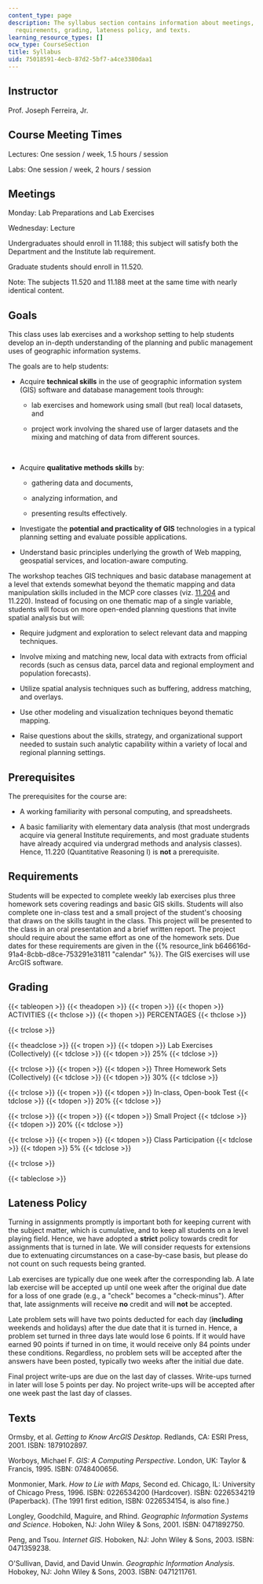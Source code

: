 ```yaml
---
content_type: page
description: The syllabus section contains information about meetings, goals, prerequisites,
  requirements, grading, lateness policy, and texts.
learning_resource_types: []
ocw_type: CourseSection
title: Syllabus
uid: 75018591-4ecb-87d2-5bf7-a4ce3380daa1
---
```


Instructor
----------

Prof. Joseph Ferreira, Jr.

Course Meeting Times
--------------------

Lectures: One session / week, 1.5 hours / session

Labs: One session / week, 2 hours / session

Meetings
--------

Monday: Lab Preparations and Lab Exercises

Wednesday: Lecture

Undergraduates should enroll in 11.188; this subject will satisfy both the Department and the Institute lab requirement.

Graduate students should enroll in 11.520.

Note: The subjects 11.520 and 11.188 meet at the same time with nearly identical content.

Goals
-----

This class uses lab exercises and a workshop setting to help students develop an in-depth understanding of the planning and public management uses of geographic information systems.

The goals are to help students:

*   Acquire **technical skills** in the use of geographic information system (GIS) software and database management tools through:
    
    *   lab exercises and homework using small (but real) local datasets, and
        
    *   project work involving the shared use of larger datasets and the mixing and matching of data from different sources.
        
    
      
     
*   Acquire **qualitative methods skills** by:
    
    *   gathering data and documents,
        
    *   analyzing information, and
        
    *   presenting results effectively.
         
*   Investigate the **potential and practicality of GIS** technologies in a typical planning setting and evaluate possible applications.
    
*   Understand basic principles underlying the growth of Web mapping, geospatial services, and location-aware computing.
    

The workshop teaches GIS techniques and basic database management at a level that extends somewhat beyond the thematic mapping and data manipulation skills included in the MCP core classes (viz. [11.204](/courses/11-204-planning-communications-and-digital-media-fall-2004) and 11.220). Instead of focusing on one thematic map of a single variable, students will focus on more open-ended planning questions that invite spatial analysis but will:

*   Require judgment and exploration to select relevant data and mapping techniques.
    
*   Involve mixing and matching new, local data with extracts from official records (such as census data, parcel data and regional employment and population forecasts).
    
*   Utilize spatial analysis techniques such as buffering, address matching, and overlays.
    
*   Use other modeling and visualization techniques beyond thematic mapping.
    
*   Raise questions about the skills, strategy, and organizational support needed to sustain such analytic capability within a variety of local and regional planning settings.
    

Prerequisites
-------------

The prerequisites for the course are:

*   A working familiarity with personal computing, and spreadsheets.
    
*   A basic familiarity with elementary data analysis (that most undergrads acquire via general Institute requirements, and most graduate students have already acquired via undergrad methods and analysis classes). Hence, 11.220 (Quantitative Reasoning I) is **not** a prerequisite.
    

Requirements
------------

Students will be expected to complete weekly lab exercises plus three homework sets covering readings and basic GIS skills. Students will also complete one in-class test and a small project of the student's choosing that draws on the skills taught in the class. This project will be presented to the class in an oral presentation and a brief written report. The project should require about the same effort as one of the homework sets. Due dates for these requirements are given in the {{% resource_link b646616d-91a4-8cbb-d8ce-753291e31811 "calendar" %}}. The GIS exercises will use ArcGIS software.

Grading
-------

{{< tableopen >}}
{{< theadopen >}}
{{< tropen >}}
{{< thopen >}}
ACTIVITIES
{{< thclose >}}
{{< thopen >}}
PERCENTAGES
{{< thclose >}}

{{< trclose >}}

{{< theadclose >}}
{{< tropen >}}
{{< tdopen >}}
Lab Exercises (Collectively)
{{< tdclose >}}
{{< tdopen >}}
25%
{{< tdclose >}}

{{< trclose >}}
{{< tropen >}}
{{< tdopen >}}
Three Homework Sets (Collectively)
{{< tdclose >}}
{{< tdopen >}}
30%
{{< tdclose >}}

{{< trclose >}}
{{< tropen >}}
{{< tdopen >}}
In-class, Open-book Test
{{< tdclose >}}
{{< tdopen >}}
20%
{{< tdclose >}}

{{< trclose >}}
{{< tropen >}}
{{< tdopen >}}
Small Project
{{< tdclose >}}
{{< tdopen >}}
20%
{{< tdclose >}}

{{< trclose >}}
{{< tropen >}}
{{< tdopen >}}
Class Participation
{{< tdclose >}}
{{< tdopen >}}
5%
{{< tdclose >}}

{{< trclose >}}

{{< tableclose >}}

Lateness Policy
---------------

Turning in assignments promptly is important both for keeping current with the subject matter, which is cumulative, and to keep all students on a level playing field. Hence, we have adopted a **strict** policy towards credit for assignments that is turned in late. We will consider requests for extensions due to extenuating circumstances on a case-by-case basis, but please do not count on such requests being granted.

Lab exercises are typically due one week after the corresponding lab. A late lab exercise will be accepted up until one week after the original due date for a loss of one grade (e.g., a "check" becomes a "check-minus"). After that, late assignments will receive **no** credit and will **not** be accepted.

Late problem sets will have two points deducted for each day (**including** weekends and holidays) after the due date that it is turned in. Hence, a problem set turned in three days late would lose 6 points. If it would have earned 90 points if turned in on time, it would receive only 84 points under these conditions. Regardless, no problem sets will be accepted after the answers have been posted, typically two weeks after the initial due date.

Final project write-ups are due on the last day of classes. Write-ups turned in later will lose 5 points per day. No project write-ups will be accepted after one week past the last day of classes.

Texts
-----

Ormsby, et al. _Getting to Know ArcGIS Desktop_. Redlands, CA: ESRI Press, 2001. ISBN: 1879102897.

Worboys, Michael F. _GIS: A Computing Perspective_. London, UK: Taylor & Francis, 1995. ISBN: 0748400656.

Monmonier, Mark. _How to Lie with Maps,_ Second ed. Chicago, IL: University of Chicago Press, 1996. ISBN: 0226534200 (Hardcover). ISBN: 0226534219 (Paperback). (The 1991 first edition, ISBN: 0226534154, is also fine.)

Longley, Goodchild, Maguire, and Rhind. _Geographic Information Systems and Science_. Hoboken, NJ: John Wiley & Sons, 2001. ISBN: 0471892750.

Peng, and Tsou. _Internet GIS_. Hoboken, NJ: John Wiley & Sons, 2003. ISBN: 0471359238.

O'Sullivan, David, and David Unwin. _Geographic Information Analysis_. Hobokey, NJ: John Wiley & Sons, 2003. ISBN: 0471211761.